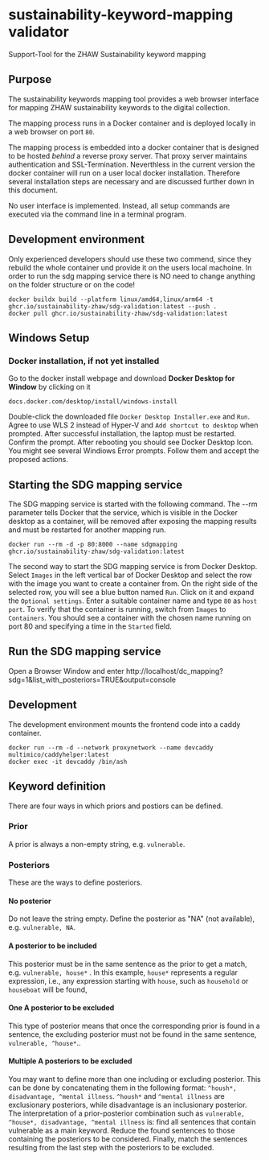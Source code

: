 # sustainability-keyword-mapping validator
Support-Tool for the ZHAW Sustainability keyword mapping

## Purpose

The sustainability keywords mapping tool provides a web browser interface for mapping ZHAW sustainability keywords to the digital collection.

The mapping process runs in a Docker container and is deployed locally in a web browser on port `80`.

The mapping process is embedded into a docker container that is designed to be hosted *behind* a reverse proxy server. That proxy server maintains authentication and SSL-Termination. Neverthless in the current version the docker container will run on a user local docker installation. Therefore several installation steps are necessary and are discussed further down in this document.

No user interface is implemented. Instead, all setup commands are executed via the command line in a terminal program.

## Development environment

Only experienced developers should use these two commend, since they rebuild the whole container und provide it on the users local machoine. 
In order to run the sdg mapping service there is NO need to change anything on the folder structure or on the code!
```
docker buildx build --platform linux/amd64,linux/arm64 -t ghcr.io/sustainability-zhaw/sdg-validation:latest --push .
docker pull ghcr.io/sustainability-zhaw/sdg-validation:latest
```

## Windows Setup

### Docker installation, if not yet installed
Go to the docker install webpage and download **Docker Desktop for Window** by clicking on it
``` 
docs.docker.com/desktop/install/windows-install
```
Double-click the downloaded file `Docker Desktop Installer.exe` and `Run`.
Agree to use WLS 2 instead of Hyper-V and `Add shortcut to desktop` when prompted.
After successful installation, the laptop must be restarted. Confirm the prompt.
After rebooting you should see Docker Desktop Icon.
You might see several Windiows Error prompts. Follow them and accept the proposed actions.

## Starting the SDG mapping service
The SDG mapping service is started with the following command. The --rm parameter tells Docker that the service, which is visible in the Docker desktop as a container, will be removed after exposing the mapping results and must be restarted for another mapping run.
```
docker run --rm -d -p 80:8000 --name sdgmapping ghcr.io/sustainability-zhaw/sdg-validation:latest
```
The second way to start the SDG mapping service is from Docker Desktop. Select `Images` in the left vertical bar of Docker Desktop and select the row with the image you want to create a container from. On the right side of the selected row, you will see a blue button named `Run`. Click on it and expand the `Optional settings`. Enter a suitable container name and type `80` as `host port`. To verify that the container is running, switch from `Images` to `Containers`. You should see a container with the chosen name running on port 80 and specifying a time in the `Started` field.

## Run the SDG mapping service
Open a Browser Window and enter http://localhost/dc_mapping?sdg=1&list_with_posteriors=TRUE&output=console

## Development 

The development environment mounts the frontend code into a caddy container. 

```
docker run --rm -d --network proxynetwork --name devcaddy multimico/caddyhelper:latest
docker exec -it devcaddy /bin/ash
```
## Keyword definition
There are four ways in which priors and postiors can be defined.

### Prior
A prior is always a non-empty string, e.g. `vulnerable`. 

### Posteriors
These are the ways to define posteriors.

#### No posterior
Do not leave the string empty. Define the posterior as "NA" (not available), e.g. `vulnerable, NA`. 

#### A posterior to be included
This posterior must be in the same sentence as the prior to get a match, e.g. `vulnerable, house*` . In this example, `house*` represents a regular expression, i.e., any expression starting with `house`, such as `household` or `houseboat` will be found,  

#### One A posterior to be excluded
This type of posterior means that once the corresponding prior is found in a sentence, the excluding posterior must not be found in the same sentence, ` vulnerable, ^house*`.. 

#### Multiple A posteriors to be excluded
You may want to define more than one including or excluding posterior. This can be done by concatenating them in the following format: `^housh*, disadvantage, ^mental illness`. `^housh*` and `^mental illness` are exclusionary posteriors, while disadvantage is an inclusionary posterior.
The interpretation of a prior-posterior combination such as `vulnerable, ^house*, disadvantage, ^mental illness` is: find all sentences that contain vulnerable as a main keyword. Reduce the found sentences to those containing the posteriors to be considered. Finally, match the sentences resulting from the last step with the posteriors to be excluded.  
